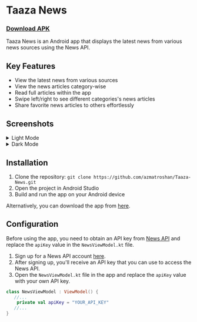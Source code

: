 # Taaza News
### [Download APK](https://drive.google.com/file/d/174-Og5OxXiIkevPZvvlWuW1lHNIxp6Fa/view?usp=sharing)
Taaza News is an Android app that displays the latest news from various news sources using the News API.
## Key Features

- View the latest news from various sources
- View the news articles category-wise
- Read full articles within the app
- Swipe left/right to see different categories's news articles
- Share favorite news articles to others effortlessly


## Screenshots
<details>
<summary>Light Mode</summary>
  <img width="300" hspace="12" src="https://user-images.githubusercontent.com/93484428/227797646-cc2aebc7-fab8-4c76-9ed7-f617a12bb088.jpg" alt="NoInternetLight">
  <img width="300" hspace="12" src="https://user-images.githubusercontent.com/93484428/227797689-c11d79ee-c65d-46ba-81f5-cda133355410.jpg" alt="LoadingLight">
  <img width="300" hspace="12" src="https://user-images.githubusercontent.com/93484428/227797714-a476f0e7-ed2a-498a-a8e5-a6f073f3801f.jpg" alt="AllLight">
  <img width="300" hspace="12" src="https://user-images.githubusercontent.com/93484428/227802806-69ca9279-a9f0-4de3-bc6e-dcdfbfdc7e26.jpg" alt="SportsLight">
  <img width="300" hspace="12" src="https://user-images.githubusercontent.com/93484428/227802804-76985d07-9af9-4b91-9828-73589b679c17.jpg" alt="WebviewLight">
  <img width="300" hspace="12" src="https://user-images.githubusercontent.com/93484428/227797743-697931db-7fe5-4b1f-8b27-733f948a94e7.jpg" alt="TechnologyLight">
</details>


<details>
<summary>Dark Mode</summary>
  <img src="https://user-images.githubusercontent.com/93484428/227798784-f13e2162-a84c-4b0f-9566-38623ecb76ae.jpg" width="300" hspace="12">
  <img src="https://user-images.githubusercontent.com/93484428/227798809-660611da-16ba-4f87-8f85-dea0a050810b.jpg" width="300" hspace="12">
  <img src="https://user-images.githubusercontent.com/93484428/227798803-0e745672-6f8f-450a-a12a-bfcbbdfa35d9.jpg" width="300" hspace="12">
  <img src="https://user-images.githubusercontent.com/93484428/227798848-60265a20-b9e6-4419-9209-cbf77691159e.jpg" width="300" hspace="12">
  <img src="https://user-images.githubusercontent.com/93484428/227802808-5b9289d1-2934-4adf-877d-5f419d5991bf.jpg" width="300" hspace="12">
  <img src="https://user-images.githubusercontent.com/93484428/227798853-46ec7a02-aa83-4e32-b22d-a66360ae26c4.jpg" width="300" hspace="12">
</details>


## Installation

1. Clone the repository: `git clone https://github.com/azmatroshan/Taaza-News.git`
2. Open the project in Android Studio
3. Build and run the app on your Android device

Alternatively, you can download the app from [here](https://drive.google.com/file/d/174-Og5OxXiIkevPZvvlWuW1lHNIxp6Fa/view?usp=sharing).

## Configuration

Before using the app, you need to obtain an API key from [News API](https://newsapi.org/) and replace the `apiKey` value in the `NewsViewModel.kt` file.

1. Sign up for a News API account [here](https://newsapi.org/account/register).
2. After signing up, you'll receive an API key that you can use to access the News API.
3. Open the `NewsViewModel.kt` file in the app and replace the `apiKey` value with your own API key.

```kotlin
class NewsViewModel : ViewModel() {
   //...
    private val apiKey = "YOUR_API_KEY"
   //...
}

